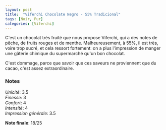```yaml
---
layout: post
title:  "Viferchi Chocolate Negro - 55% Tradicional"
tags: [Noir, Pur] 
categories: [Viferchi]
---
```


C'est un chocolat très fruité que nous propose Viferchi, qui a des notes de pêche, de fruits rouges et de menthe. Malheureusement, à 55%, il est très, voire trop sucré, et cela ressort fortement: on a plus l'impression de manger une gâterie chimique du supermarché qu'un bon chocolat.

C'est dommage, parce que savoir que ces saveurs ne proviennent que du cacao, c'est assez extraordinaire.

### Notes

_Unicité_: 3.5  
_Finesse_: 3  
_Confort_: 4  
_Intensité_: 4  
_Impression générale_: 3.5

**Note finale**: 18/25